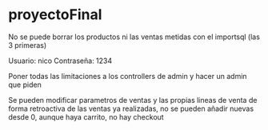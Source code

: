 # proyectoFinal
No se puede borrar los productos ni las ventas metidas con el importsql (las 3 primeras)

Usuario: nico  Contraseña: 1234


Poner todas las limitaciones a los controllers de admin y hacer un admin que piden

Se pueden modificar parametros de ventas y las propias lineas de venta de forma retroactiva de las ventas ya realizadas, no se pueden añadir nuevas desde 0, aunque haya carrito, no hay checkout

